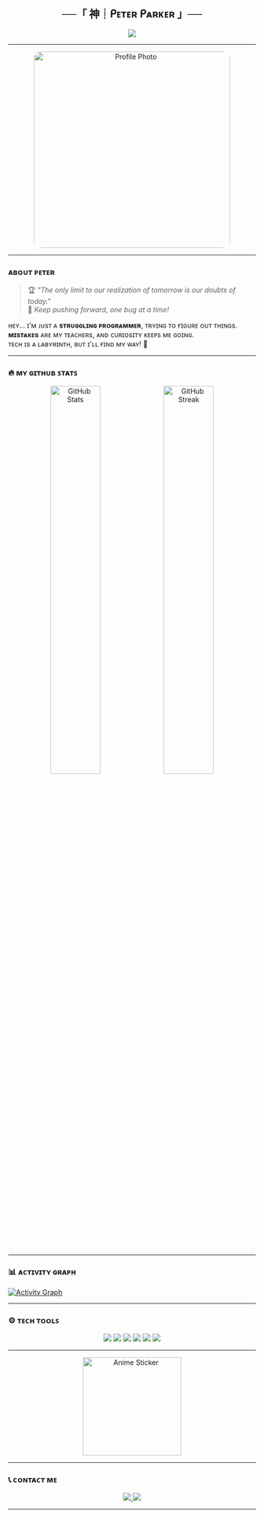 <h2 align="center">──「 神┊ᑭᴇᴛᴇʀ ᑭᴀʀᴋᴇʀ 」──</h2>

<p align="center">
  <img src="https://readme-typing-svg.herokuapp.com?color=%23F75C7E&size=22&center=true&vCenter=true&lines=%E0%9D%80%E0%9D%91%E0%9D%97%E0%9D%9F%E0%9D%9B%2C+%E0%9D%97%E0%9D%96%CA%92+%E0%9D%90%93%E0%9D%90%AE%E0%9D%90%B2%E0%9D%97%AE%E0%9D%97%B2%E0%9D%97%AF%2C+%E0%9D%90%93%E0%9D%97%BC%E0%9D%97%BD%E0%9D%97%B2%21;ᴀ+ᴄᴜʀɪᴏᴜs+ᴘʀᴏɢʀᴀᴍᴍᴇʀ;ᴛᴇᴄʜ+ᴇxᴄɪᴛᴇs+ᴍᴇ!;ᴋᴇᴇᴘ+ʟᴇᴀʀɴɪɴɢ+%E2%9C%A8">
</p>

---

<div align="center">
  <img src="https://i.ibb.co/fvgbbm8/photo-2025-01-28-06-57-53-7464857064020377632.jpg" width="400" style="border-radius: 15px;" alt="Profile Photo" />
</div>

---

### ᴀʙᴏᴜᴛ ᴘᴇᴛᴇʀ

> 🏆 *"The only limit to our realization of tomorrow is our doubts of today."*  
> 🌟 *Keep pushing forward, one bug at a time!*

ʜᴇʏ... ɪ’ᴍ ᴊᴜsᴛ ᴀ **sᴛʀᴜɢɢʟɪɴɢ ᴘʀᴏɢʀᴀᴍᴍᴇʀ**, ᴛʀʏɪɴɢ ᴛᴏ ғɪɢᴜʀᴇ ᴏᴜᴛ ᴛʜɪɴɢs.  
**ᴍɪsᴛᴀᴋᴇs** ᴀʀᴇ ᴍʏ ᴛᴇᴀᴄʜᴇʀs, ᴀɴᴅ ᴄᴜʀɪᴏsɪᴛʏ ᴋᴇᴇᴘs ᴍᴇ ɢᴏɪɴɢ.  
ᴛᴇᴄʜ ɪs ᴀ ʟᴀʙʏʀɪɴᴛʜ, ʙᴜᴛ ɪ'ʟʟ ғɪɴᴅ ᴍʏ ᴡᴀʏ! 🚀  

---

### 🔥 ᴍʏ ɢɪᴛʜᴜʙ ꜱᴛᴀᴛꜱ

<p align="center">
  <img src="https://github-readme-stats.vercel.app/api?username=Og_peter&show_icons=true&theme=radical&hide_border=true" alt="GitHub Stats" width="45%" />
  <img src="https://github-readme-streak-stats.herokuapp.com/?user=Og_peter&theme=radical&hide_border=true" alt="GitHub Streak" width="45%" />
</p>

---

### 📊 ᴀᴄᴛɪᴠɪᴛʏ ɢʀᴀᴘʜ
<a href="https://github.com/ashutosh00710/github-readme-activity-graph">
  <img alt="Activity Graph" src="https://github-readme-activity-graph.cyclic.app/graph?username=devineparadox&bg_color=1a1a1a&color=f8d847&line=f75c7e&point=f7f7f7&area=true&hide_border=true" />
</a>

---

### ⚙️ ᴛᴇᴄʜ ᴛᴏᴏʟꜱ

<div align="center">
  <img src="https://img.shields.io/badge/Python-3776AB?style=for-the-badge&logo=python&logoColor=white" />
  <img src="https://img.shields.io/badge/JavaScript-F7DF1E?style=for-the-badge&logo=javascript&logoColor=black" />
  <img src="https://img.shields.io/badge/HTML5-E34F26?style=for-the-badge&logo=html5&logoColor=white" />
  <img src="https://img.shields.io/badge/CSS3-1572B6?style=for-the-badge&logo=css3&logoColor=white" />
  <img src="https://img.shields.io/badge/Node.js-43853D?style=for-the-badge&logo=node.js&logoColor=white" />
  <img src="https://img.shields.io/badge/Git-F05032?style=for-the-badge&logo=git&logoColor=white" />
</div>

---

<p align="center">
  <img src="https://media.giphy.com/media/v1.Y2lkPTc5MGI3NjExcmMydHh3Z3VoMHB0ZnIzbXkyZmM1ZmhzbGRhOWJkaW5nOHp0bWZsNCZlcD12MV9naWZzX3NlYXJjaCZjdD1n/BXrwTdoho6hkQ/giphy.gif" width="200" alt="Anime Sticker">
</p>

---

### 📞 ᴄᴏɴᴛᴀᴄᴛ ᴍᴇ

<div align="center">
  <a href="https://t.me/OG_PETER">
    <img src="https://img.shields.io/badge/OG_PETAR-Telegram-blue?style=for-the-badge&logo=telegram" />
  </a>
  <a href="mailto:zainmehar10044@gmail.com">
    <img src="https://img.shields.io/badge/zainmehar10044@gmail.com-Gmail-red?style=for-the-badge&logo=gmail" />
  </a>
</div>

---
